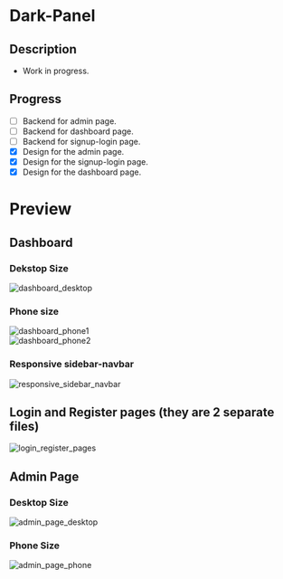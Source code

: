 # Dark-Panel
## Description
- Work in progress.    
## Progress
- [ ] Backend for admin page.
- [ ] Backend for dashboard page.
- [ ] Backend for signup-login page.
- [x] Design for the admin page.
- [x] Design for the signup-login page.
- [x] Design for the dashboard page.  
# Preview
## Dashboard
### Dekstop Size
![dashboard_desktop](https://github.com/laurentiucozma12/Dark-Panel/blob/master/projectPreview/dashboard_desktop.png)  
### Phone size   
![dashboard_phone1](https://github.com/laurentiucozma12/Dark-Panel/blob/master/projectPreview/dashboard_phone1.png)     
![dashboard_phone2](https://github.com/laurentiucozma12/Dark-Panel/blob/master/projectPreview/dashboard_phone2.png)    
### Responsive sidebar-navbar 
![responsive_sidebar_navbar](https://github.com/laurentiucozma12/Dark-Panel/blob/master/projectPreview/responsive_sidebar_navbar.png)     
## Login and Register pages (they are 2 separate files)
![login_register_pages](https://github.com/laurentiucozma12/Dark-Panel/blob/master/projectPreview/login_register_pages.png)     
## Admin Page
### Desktop Size
![admin_page_desktop](https://github.com/laurentiucozma12/Dark-Panel/blob/master/projectPreview/admin_page_desktop.png)   
### Phone Size  
![admin_page_phone](https://github.com/laurentiucozma12/Dark-Panel/blob/master/projectPreview/admin_page_phone.png)     